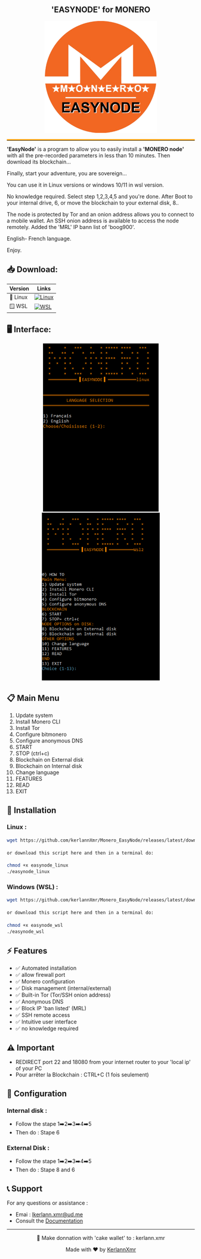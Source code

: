 <div align="center">

## 'EASYNODE' for MONERO 

<img src="picture/logo2.png" width="300" height="300" alt="Monero EasyNode Logo">
</div>

<hr style="border-top: 3px solid orange;">
<b>'EasyNode'</b> is a program to allow you to easily install a <b>'MONERO node'</b> with all the pre-recorded parameters in less than 10 minutes.
Then download its blockchain...

Finally, start your adventure, you are sovereign...

You can use it in Linux versions or windows 10/11 in wsl version. 

No knowledge required. Select step 1,2,3,4,5 and you're done. 
After Boot to your internal drive, 6, or move the blockchain to your external disk, 8..

The node is protected by Tor and an onion address allows you to connect to a mobile wallet.
An SSH onion address is available to access the node remotely.
Added the 'MRL' IP bann list of 'boog900'.

English- French language.

Enjoy.


## 📥 Download:

<div align="center">

| Version | Links |
|---------|------|
| 🐧 Linux | [![Linux](https://img.shields.io/badge/Download-EasyNode_Linux-orange?style=for-the-badge)](https://github.com/kerlannXmr/Monero_EasyNode/releases/download/v1.0/easynode_linux.sh) |
| 🪟 WSL | [![WSL](https://img.shields.io/badge/Download-EasyNode_WSL-orange?style=for-the-badge)](https://github.com/kerlannXmr/Monero_EasyNode/releases/download/v1.0/easynode_wsl.sh) |

</div>

## 🖥️ Interface:
<div align="center">
<img src="picture/linux-interface.png" width="310" alt="Linux Interface">
<img src="picture/wsl_interface.png" width="316" alt="wsl Interface">
</div>


## 📋 Main Menu

1. Update system
2. Install Monero CLI
3. Install Tor
4. Configure bitmonero
5. Configure anonymous DNS
6. START
7. STOP (ctrl+c)
8. Blockchain on External disk
9. Blockchain on Internal disk
10. Change language
11. FEATURES
12. READ
13. EXIT

## 🚀 Installation

### Linux :
```bash
wget https://github.com/kerlannXmr/Monero_EasyNode/releases/latest/download/easynode_linux

or download this script here and then in a terminal do:

chmod +x easynode_linux
./easynode_linux
```

### Windows (WSL) :
```bash
wget https://github.com/kerlannXmr/Monero_EasyNode/releases/latest/download/easynode_wsl

or download this script here and then in a terminal do:

chmod +x easynode_wsl
./easynode_wsl
```

## ⚡ Features

- ✅ Automated installation
- ✅ allow firewall port
- ✅ Monero configuration
- ✅ Disk management (internal/external)
- ✅ Built-in Tor (Tor/SSH onion address)
- ✅ Anonymous DNS
- ✅ Block IP 'ban listed' (MRL)
- ✅ SSH remote access
- ✅ Intuitive user interface
- ✅ no knowledge required

## ⚠️ Important

- REDIRECT port 22 and 18080 from your internet router to your 'local ip' of your PC
- Pour arrêter la Blockchain : CTRL+C (1 fois seulement)

## 🔧 Configuration

### Internal disk :
- Follow the stape 1➡️2➡️3➡️4➡️5
- Then do : Stape 6

### External Disk :
- Follow the stape 1➡️2➡️3➡️4➡️5
- Then do : Stape 8 and 6

## 📞 Support

For any questions or assistance :
- Emai : lkerlann.xmr@ud.me
- Consult the [Documentation](https://tinyurl.com/kerlann)

<div align="center">

---
🙏 Make donnation with 'cake wallet' to : kerlann.xmr

Made with ❤️ by [KerlannXmr](https://github.com/kerlannXmr)

</div>
